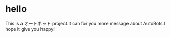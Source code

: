 # hello
This is a オートボット project.It can for you more message about AutoBots.I hope it give you happy!
